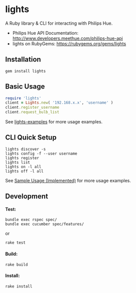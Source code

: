 lights
========
A Ruby library & CLI for interacting with Philips Hue.

* Philips Hue API Documentation: http://www.developers.meethue.com/philips-hue-api
* lights on RubyGems: https://rubygems.org/gems/lights

Installation
----
```
gem install lights 
```

Basic Usage
-----
```ruby
require 'lights'
client = Lights.new( '192.168.x.x', 'username' )
client.register_username
client.request_bulb_list
```
See [lights-examples](https://github.com/turnerba/lights-examples) for more usage examples.

CLI Quick Setup
----

```
lights discover -s
lights config -f --user username
lights register
lights list
lights on -l all
lights off -l all
```

See [Sample Usage (Implemented)](https://github.com/turnerba/lights/wiki/Sample-Usage-(Implemented)) for more usage examples.

Development
-----
#### Test:
```
bundle exec rspec spec/
bundle exec cucumber spec/features/
```
or
```
rake test
```

#### Build:
```
rake build
```

#### Install:
```
rake install
```
